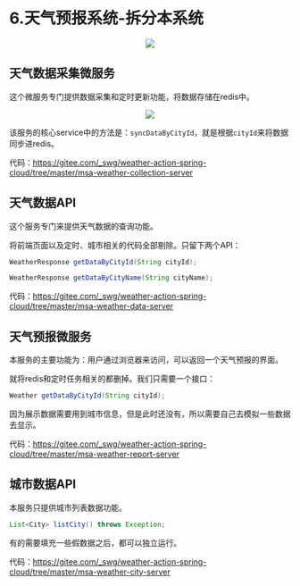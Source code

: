 # 6.天气预报系统-拆分本系统

<div align="center">
    <img src="../../pic/spring-cloud-waylau/四个微服务.png" >
</div>


## 天气数据采集微服务

这个微服务专门提供数据采集和定时更新功能，将数据存储在redis中。

<div align="center">
    <img src="../../pic/spring-cloud-waylau/msa-weather-collection-server.png" >
</div>


该服务的核心service中的方法是：`syncDataByCityId`，就是根据`cityId`来将数据同步进redis。

代码：https://gitee.com/_swg/weather-action-spring-cloud/tree/master/msa-weather-collection-server


## 天气数据API

这个服务专门来提供天气数据的查询功能。

将前端页面以及定时、城市相关的代码全部剔除。只留下两个API：

```java
WeatherResponse getDataByCityId(String cityId);

WeatherResponse getDataByCityName(String cityName);
```

代码：https://gitee.com/_swg/weather-action-spring-cloud/tree/master/msa-weather-data-server

## 天气预报微服务

本服务的主要功能为：用户通过浏览器来访问，可以返回一个天气预报的界面。

就将redis和定时任务相关的都删掉。我们只需要一个接口：
```java
Weather getDataByCityId(String cityId);
```

因为展示数据需要用到城市信息，但是此时还没有，所以需要自己去模拟一些数据去显示。

代码：https://gitee.com/_swg/weather-action-spring-cloud/tree/master/msa-weather-report-server


## 城市数据API

本服务只提供城市列表数据功能。

```java
List<City> listCity() throws Exception;
```

有的需要填充一些假数据之后，都可以独立运行。

代码：https://gitee.com/_swg/weather-action-spring-cloud/tree/master/msa-weather-city-server
